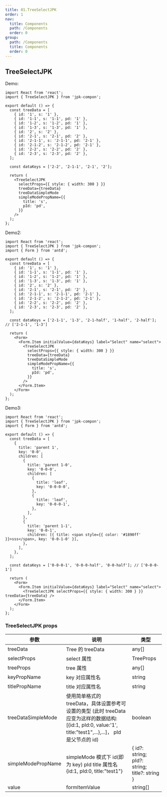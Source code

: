 ```yaml
---
title: 01.TreeSelectJPK
order: 1
nav:
  title: Components
  path: /Components
  order: 0
group:
  path: /Components
  title: Components
  order: 0
---
```


## TreeSelectJPK

Demo:

```tsx
import React from 'react';
import { TreeSelectJPK } from 'jpk-compon';

export default () => {
  const treeData = [
    { id: '1', s: '1' },
    { id: '1-1', s: '1-1', pd: '1' },
    { id: '1-2', s: '1-2', pd: '1' },
    { id: '1-3', s: '1-3', pd: '1' },
    { id: '2', s: '2' },
    { id: '2-1', s: '2-1', pd: '2' },
    { id: '2-1-1', s: '2-1-1', pd: '2-1' },
    { id: '2-1-2', s: '2-1-2', pd: '2-1' },
    { id: '2-2', s: '2-2', pd: '2' },
    { id: '2-3', s: '2-3', pd: '2' },
  ];

  const dataKeys = ['2-2', '2-1-1', '2-1', '2'];

  return (
    <TreeSelectJPK
      selectProps={{ style: { width: 300 } }}
      treeData={treeData}
      treeDataSimpleMode
      simpleModePropName={{
        title: 's',
        pId: 'pd',
      }}
    />
  );
};
```

Demo2:

```tsx
import React from 'react';
import { TreeSelectJPK } from 'jpk-compon';
import { Form } from 'antd';

export default () => {
  const treeData = [
    { id: '1', s: '1' },
    { id: '1-1', s: '1-1', pd: '1' },
    { id: '1-2', s: '1-2', pd: '1' },
    { id: '1-3', s: '1-3', pd: '1' },
    { id: '2', s: '2' },
    { id: '2-1', s: '2-1', pd: '2' },
    { id: '2-1-1', s: '2-1-1', pd: '2-1' },
    { id: '2-1-2', s: '2-1-2', pd: '2-1' },
    { id: '2-2', s: '2-2', pd: '2' },
    { id: '2-3', s: '2-3', pd: '2' },
  ];

  const dataKeys = ['2-1-1', '1-3', '2-1-half', '1-half', '2-half']; // ['2-1-1', '1-3']

  return (
    <Form>
      <Form.Item initialValue={dataKeys} label="Select" name="select">
        <TreeSelectJPK
          selectProps={{ style: { width: 300 } }}
          treeData={treeData}
          treeDataSimpleMode
          simpleModePropName={{
            title: 's',
            pId: 'pd',
          }}
        />
      </Form.Item>
    </Form>
  );
};
```

Demo3:

```tsx
import React from 'react';
import { TreeSelectJPK } from 'jpk-compon';
import { Form } from 'antd';

export default () => {
  const treeData = [
    {
      title: 'parent 1',
      key: '0-0',
      children: [
        {
          title: 'parent 1-0',
          key: '0-0-0',
          children: [
            {
              title: 'leaf',
              key: '0-0-0-0',
            },
            {
              title: 'leaf',
              key: '0-0-0-1',
            },
          ],
        },
        {
          title: 'parent 1-1',
          key: '0-0-1',
          children: [{ title: <span style={{ color: '#1890ff' }}>sss</span>, key: '0-0-1-0' }],
        },
      ],
    },
  ];

  const dataKeys = ['0-0-0-1', '0-0-0-half', '0-0-half']; // ['0-0-0-1']

  return (
    <Form>
      <Form.Item initialValue={dataKeys} label="Select" name="select">
        <TreeSelectJPK selectProps={{ style: { width: 300 } }} treeData={treeData} />
      </Form.Item>
    </Form>
  );
};
```

### TreeSelectJPK props

| 参数 | 说明 | 类型 |
| --- | --- | --- |
| treeData | Tree 的 treeData | any[] |
| selectProps | select 属性 | TreeProps |
| treeProps | tree 属性 | any[] |
| keyPropName | key 对应属性名 | string |
| titlePropName | title 对应属性名 | string |
| treeDataSimpleMode | 使用简单格式的 treeData，具体设置参考可设置的类型 (此时 treeData 应变为这样的数据结构: [{id:1, pId:0, value:'1', title:"test1",...},...]， pId 是父节点的 id) | boolean |
| simpleModePropName | simpleMode 模式下 id(即为 key) pId title 属性名 {id:1, pId:0, title:"test1"} | { id?: string; pId?: string; title?: string } |
| value | formItemValue | string[] |

